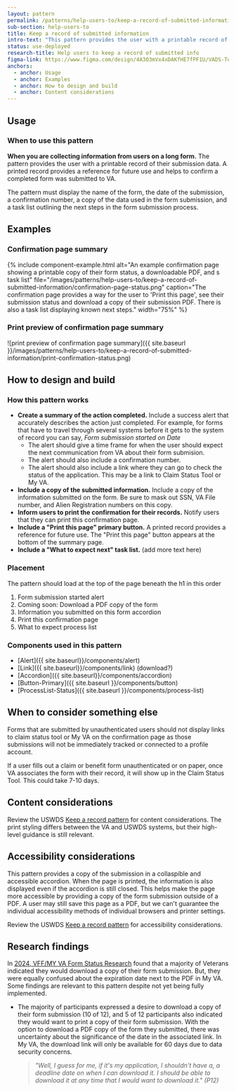 ```yaml
---
layout: pattern
permalink: /patterns/help-users-to/keep-a-record-of-submitted-information
sub-section: help-users-to
title: Keep a record of submitted information
intro-text: "This pattern provides the user with a printable record of their submission."
status: use-deployed
research-title: Help users to keep a record of submitted info
figma-link: https://www.figma.com/design/4A3O3mVx4xDAKfHE7fPF1U/VADS-Templates%2C-Patterns%2C-and-Forms?node-id=2988-66786&t=4uWczdHlyBNGV123-1
anchors:
  - anchor: Usage
  - anchor: Examples
  - anchor: How to design and build
  - anchor: Content considerations
---
```


## Usage

### When to use this pattern

**When you are collecting information from users on a long form.** The pattern provides the user with a printable record of their submission data. A printed record provides a reference for future use and helps to confirm a completed form was submitted to VA.

The pattern must display the name of the form, the date of the submission, a confirmation number, a copy of the data used in the form submission, and a task list outlining the next steps in the form submission process.


## Examples

### Confirmation page summary

{% include component-example.html alt="An example confirmation page showing a printable copy of their form status, a downloadable PDF, and s task list" file="/images/patterns/help-users-to/keep-a-record-of-submitted-information/confirmation-page-status.png" caption="The confirmation page provides a way for the user to 'Print this page', see their submission status and download a copy of their submission PDF. There is also a task list displaying known next steps." width="75%" %}

### Print preview of confirmation page summary

![print preview of confirmation page summary]({{ site.baseurl }}/images/patterns/help-users-to/keep-a-record-of-submitted-information/print-confirmation-status.png)

## How to design and build

### How this pattern works

* **Create a summary of the action completed.** Include a success alert that accurately describes the action just completed. For example, for forms that have to travel through several systems before it gets to the system of record you can say, _Form submission started on Date_
    * The alert should give a time frame for when the user should expect the next communication from VA about their form submision.
    * The alert should also include a confirmation number.
    * The alert should also include a link where they can go to check the status of the application. This may be a link to Claim Status Tool or My VA. 
* **Include a copy of the submitted information.** Include a copy of the information submitted on the form. Be sure to mask out SSN, VA File number, and Alien Registration numbers on this copy.
* **Inform users to print the confirmation for their records.** Notify users that they can print this confirmation page.
* **Include a "Print this page" primary button.** A printed record provides a reference for future use. The "Print this page" button appears at the bottom of the summary page.
* **Include a "What to expect next" task list.** (add more text here)


### Placement
The pattern should load at the top of the page beneath the h1 in this order
1. Form submission started alert
2. Coming soon: Download a PDF copy of the form
3. Information you submitted on this form accordion
4. Print this confirmation page
5. What to expect process list

### Components used in this pattern

* [Alert]({{ site.baseurl}}/components/alert)
* [Link]({{ site.baseurl}}/components/link) (download?)
* [Accordion]({{ site.baseurl}}/components/accordion)
* [Button-Primary]({{ site.baseurl }}/components/button)
* [ProcessList-Status]({{ site.baseurl }}/components/process-list)

## When to consider something else
Forms that are submitted by unauthenticated users should not display links to claim status tool or My VA on the confirmation page as those submissions will not be immediately tracked or connected to a profile account.

If a user fills out a claim or benefit form unauthenticated or on paper, once VA associates the form with their record, it will show up in the Claim Status Tool.
This could take 7-10 days.

## Content considerations

Review the USWDS [Keep a record pattern](https://designsystem.digital.gov/patterns/complete-a-complex-form/keep-a-record/) for content considerations. The print styling differs between the VA and USWDS systems, but their high-level guidance is still relevant. 

## Accessibility considerations

This pattern provides a copy of the submission in a collaspible and accessible accordion. When the page is printed, the information is also displayed even if the accordion is still closed. This helps make the page more accessible by providing a copy of the form submission outside of a PDF. A user may still save this page as a PDF, but we can't guarantee the individual accessibility methods of individual browsers and printer settings.


Review the USWDS [Keep a record pattern](https://designsystem.digital.gov/patterns/complete-a-complex-form/keep-a-record/#section_9) for accessibility considerations.

## Research findings
In [2024, VFF/MY VA Form Status Research](https://github.com/department-of-veterans-affairs/VA.gov-team-forms/blob/main/Product/2024-05%20VFF%20and%20My%20VA%20Form%20Submission%20Research/Research/Research%20Findings%20for%202024-05%20VFF%20and%20My%20VA%20Form%20Submission%20Research%20Study.md) found that a majority of Veterans indicated they would download a copy of their form submission. But, they were equally confused about the expiration date next to the PDF in My VA. Some findings are relevant to this pattern despite not yet being fully implemented.
  - The majority of participants expressed a desire to download a copy of their form submission (10 of 12), and 5 of 12 participants also indicated they would want to print a copy of their form submission. With the option to download a PDF copy of the form they submitted, there was uncertainty about the significance of the date in the associated link. In My VA, the download link will only be available for 60 days due to data security concerns.

    > _"Well, I guess for me, if it's my application, I shouldn't have a, a deadline date on when I can download it. I should be able to download it at any time that I would want to download it." (P12)_